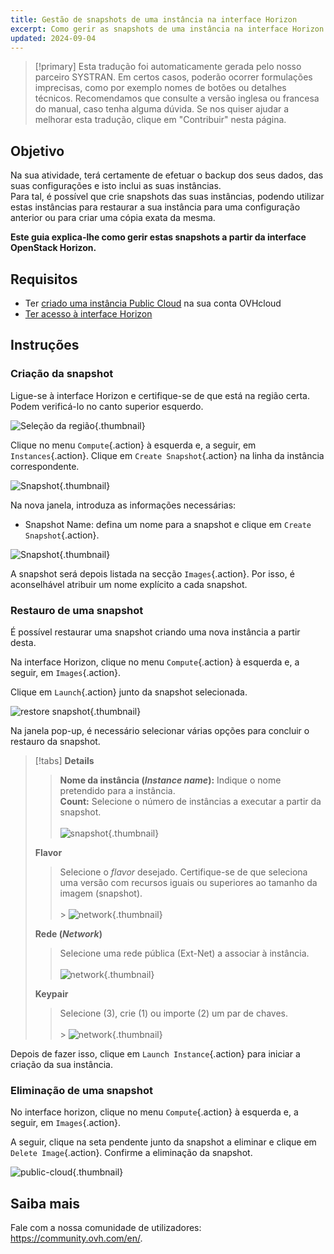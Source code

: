 ```yaml
---
title: Gestão de snapshots de uma instância na interface Horizon
excerpt: Como gerir as snapshots de uma instância na interface Horizon
updated: 2024-09-04
---
```


> [!primary]
> Esta tradução foi automaticamente gerada pelo nosso parceiro SYSTRAN. Em certos casos, poderão ocorrer formulações imprecisas, como por exemplo nomes de botões ou detalhes técnicos. Recomendamos que consulte a versão inglesa ou francesa do manual, caso tenha alguma dúvida. Se nos quiser ajudar a melhorar esta tradução, clique em "Contribuir" nesta página.
>

## Objetivo

Na sua atividade, terá certamente de efetuar o backup dos seus dados, das suas configurações e isto inclui as suas instâncias.<br>
Para tal, é possível que crie snapshots das suas instâncias, podendo utilizar estas instâncias para restaurar a sua instância para uma configuração anterior ou para criar uma cópia exata da mesma.

**Este guia explica-lhe como gerir estas snapshots a partir da interface OpenStack Horizon.**

## Requisitos

- Ter [criado uma instância Public Cloud](/pages/public_cloud/compute/public-cloud-first-steps) na sua conta OVHcloud
- [Ter acesso à interface Horizon](/pages/public_cloud/compute/introducing_horizon)

## Instruções

### Criação da snapshot

Ligue-se à interface Horizon e certifique-se de que está na região certa. Podem verificá-lo no canto superior esquerdo. 

![Seleção da região](images/region2021.png){.thumbnail}

Clique no menu `Compute`{.action} à esquerda e, a seguir, em `Instances`{.action}. Clique em `Create Snapshot`{.action} na linha da instância correspondente.

![Snapshot](images/createsnapshot.png){.thumbnail}

Na nova janela, introduza as informações necessárias:

* Snapshot Name: defina um nome para a snapshot e clique em `Create Snapshot`{.action}.

![Snapshot](images/createsnapshot2.png){.thumbnail}

A snapshot será depois listada na secção `Images`{.action}. Por isso, é aconselhável atribuir um nome explícito a cada snapshot.

### Restauro de uma snapshot

É possível restaurar uma snapshot criando uma nova instância a partir desta.

Na interface Horizon, clique no menu `Compute`{.action} à esquerda e, a seguir, em `Images`{.action}.

Clique em `Launch`{.action} junto da snapshot selecionada.

![restore snapshot](images/restornapshot.png){.thumbnail}

Na janela pop-up, é necessário selecionar várias opções para concluir o restauro da snapshot.

> [!tabs]
> **Details**
>>
>> **Nome da instância (*Instance name*):** Indique o nome pretendido para a instância.<br>
>> **Count:** Selecione o número de instâncias a executar a partir da snapshot.<br><br>
>>![snapshot](images/restornapshot1.png){.thumbnail}<br>
>>
> **Flavor**
>>
>> Selecione o *flavor* desejado. Certifique-se de que seleciona uma versão com recursos iguais ou superiores ao tamanho da imagem (snapshot).<br><br>>
>>![network](images/restornapshot2.png){.thumbnail}<br>
>>
> **Rede (*Network*)**
>>
>> Selecione uma rede pública (Ext-Net) a associar à instância.<br><br>
>>![network](images/restornapshot3.png){.thumbnail}<br>
>>
> **Keypair**
>>
>> Selecione (3), crie (1) ou importe (2) um par de chaves.<br><br>>
>>![network](images/restornapshot4.png){.thumbnail}<br>
>>

Depois de fazer isso, clique em `Launch Instance`{.action} para iniciar a criação da sua instância.

### Eliminação de uma snapshot

No interface horizon, clique no menu `Compute`{.action} à esquerda e, a seguir, em `Images`{.action}.

A seguir, clique na seta pendente junto da snapshot a eliminar e clique em `Delete Image`{.action}. Confirme a eliminação da snapshot.

![public-cloud](images/deletesnapshot.png){.thumbnail}

## Saiba mais

Fale com a nossa comunidade de utilizadores: <https://community.ovh.com/en/>.
